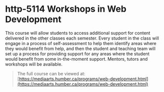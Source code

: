 # http-5114 Workshops in Web Development
This course will allow students to access additional support for content delivered in the other classes each semester. Every student in the class will engage in a process of self-assessment to help them identify areas where they would benefit from help, and then the student and teaching team will set up a process for providing support for any areas where the student would benefit from some in-the-moment support. Mentors, tutors and workshops will be available.

> The full course can be viewed at:
> [https://mediaarts.humber.ca/programs/web-development.html](https://mediaarts.humber.ca/programs/web-development.html)
